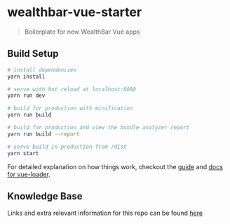 # wealthbar-vue-starter

> Boilerplate for new WealthBar Vue apps

## Build Setup

``` bash
# install dependencies
yarn install

# serve with hot reload at localhost:8080
yarn run dev

# build for production with minification
yarn run build

# build for production and view the bundle analyzer report
yarn run build --report

# serve build in production from /dist
yarn start
```


For detailed explanation on how things work, checkout the [guide](http://vuejs-templates.github.io/webpack/) and [docs for vue-loader](http://vuejs.github.io/vue-loader).

## Knowledge Base

Links and extra relevant information for this repo can be found [here](https://paper.dropbox.com/doc/WSH2FfqsF4M4lrXLFs73E)